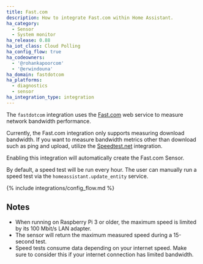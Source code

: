```yaml
---
title: Fast.com
description: How to integrate Fast.com within Home Assistant.
ha_category:
  - Sensor
  - System monitor
ha_release: 0.88
ha_iot_class: Cloud Polling
ha_config_flow: true
ha_codeowners:
  - '@rohankapoorcom'
  - '@erwindouna'
ha_domain: fastdotcom
ha_platforms:
  - diagnostics
  - sensor
ha_integration_type: integration
---
```


The `fastdotcom` integration uses the [Fast.com](https://fast.com/) web service to measure network bandwidth performance.

<div class='note'>

Currently, the Fast.com integration only supports measuring download bandwidth.
If you want to measure bandwidth metrics other than download such as ping and upload, utilize the [Speedtest.net](/integrations/speedtestdotnet) integration.

</div>

Enabling this integration will automatically create the Fast.com Sensor.

By default, a speed test will be run every hour. The user can manually run a speed test via the `homeassistant.update_entity` service.

{% include integrations/config_flow.md %}

## Notes

- When running on Raspberry Pi 3 or older, the maximum speed is limited by its 100 Mbit/s LAN adapter.
- The sensor will return the maximum measured speed during a 15-second test.
- Speed tests consume data depending on your internet speed. Make sure to consider this if your internet connection has limited bandwidth.
